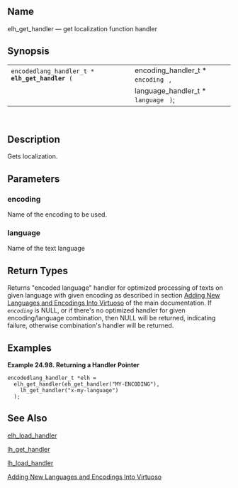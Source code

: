 <div>

<div>

</div>

<div>

## Name

elh_get_handler — get localization function handler

</div>

<div>

## Synopsis

<div>

|                                                     |                                        |
|-----------------------------------------------------|----------------------------------------|
| `encodedlang_handler_t * `**`elh_get_handler`**` (` | encoding_handler_t \* `encoding ` ,    |
|                                                     | language_handler_t \* `language ` `)`; |

<div>

 

</div>

</div>

</div>

<div>

## Description

Gets localization.

</div>

<div>

## Parameters

<div>

### encoding

Name of the encoding to be used.

</div>

<div>

### language

Name of the text language

</div>

</div>

<div>

## Return Types

Returns "encoded language" handler for optimized processing of texts on
given language with given encoding as described in section
<a href="langfuncapi.html" class="link"
title="18.5.10. Adding New Languages And Encodings Into Virtuoso">Adding
New Languages and Encodings Into Virtuoso</a> of the main documentation.
If *`encoding`* is NULL, or if there's no optimized handler for given
encoding/language combination, then NULL will be returned, indicating
failure, otherwise combination's handler will be returned.

</div>

<div>

## Examples

<div>

**Example 24.98. Returning a Handler Pointer**

<div>

``` screen
encodedlang_handler_t *elh =
  elh_get_handler(eh_get_handler("MY-ENCODING"),
    lh_get_handler("x-my-language")
  );
```

</div>

</div>

  

</div>

<div>

## See Also

<a href="fn_elh_load_handler.html" class="link"
title="elh_load_handler">elh_load_handler</a>

<a href="fn_lh_get_handler.html" class="link"
title="lh_get_handler">lh_get_handler</a>

<a href="fn_lh_load_handler.html" class="link"
title="lh_load_handler">lh_load_handler</a>

<a href="langfuncapi.html" class="link"
title="18.5.10. Adding New Languages And Encodings Into Virtuoso">Adding
New Languages and Encodings Into Virtuoso</a>

</div>

</div>
